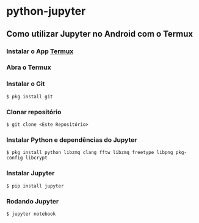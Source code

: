 # python-jupyter

## Como utilizar Jupyter no Android com o Termux

### Instalar o App [Termux](https://play.google.com/store/apps/details?id=com.termux)

### Abra o Termux

### Instalar o Git

```console
$ pkg install git
```

### Clonar repositório

```console
$ git clone <Este Repositório>
```

### Instalar Python e dependências do Jupyter

```console
$ pkg install python libzmq clang fftw libzmq freetype libpng pkg-config libcrypt
```

### Instalar Jupyter

```console
$ pip install jupyter
```

### Rodando Jupyter

```console
$ jupyter notebook
```
